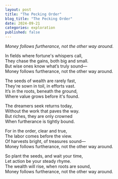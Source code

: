 ```yaml
---
layout: post
title: "The Pecking Order"
blog_title: "The Pecking Order"
date: 2024-09-21
categories: exploration
published: false
---
```


*Money follows furtherance, not the other way around.*

In fields where fortune's whispers call,  
They chase the gains, both big and small.  
But wise ones know what’s truly sound—  
Money follows furtherance, not the other way around.

The seeds of wealth are rarely fast,  
They're sown in toil, in efforts vast.  
It’s in the roots, beneath the ground,  
Where value grows before it's found.

The dreamers seek returns today,  
Without the work that paves the way.  
But riches, they are only crowned  
When furtherance is tightly bound.

For in the order, clear and true,  
The labor comes before the view.  
Of harvests bright, of treasures sound—  
Money follows furtherance, not the other way around.

So plant the seeds, and wait your time,  
Let action be your steady rhyme.  
The wealth will rise, when roots are sound,  
Money follows furtherance, not the other way around.
